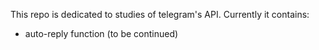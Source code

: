 This repo is dedicated to studies of telegram's API.
Currently it contains:
  - auto-reply function 
  (to be continued)
